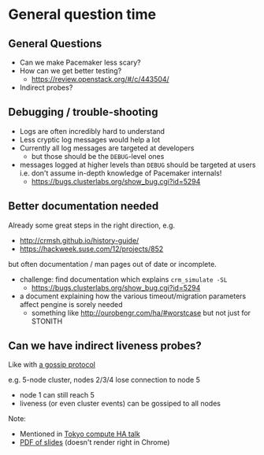 <!-- .slide: data-state="section-break" id="general-question-section" data-menu-title="General questions" data-timing="5" -->
# General question time


<!-- .slide: data-state="normal" id="general-questions" data-menu-title="Question menu" data-timing="40" -->
## General Questions

*   <!-- .element: class="fragment" -->
    Can we make Pacemaker less scary?
*   <!-- .element: class="fragment" -->
    How can we get better testing?
    *   https://review.openstack.org/#/c/443504/
*   <!-- .element: class="fragment" -->
    Indirect probes?


<!-- .slide: data-state="normal" id="debugging" data-menu-title="Debugging" data-timing="40" -->
## Debugging / trouble-shooting

*   <!-- .element: class="fragment" -->
    Logs are often incredibly hard to understand
*   <!-- .element: class="fragment" -->
    Less cryptic log messages would help a lot
*   <!-- .element: class="fragment" -->
    Currently all log messages are targeted at developers
    *  but those should be the `DEBUG`-level ones
*   <!-- .element: class="fragment" -->
    messages logged at higher levels than `DEBUG` should be targeted at users
    <br/> i.e. don't assume in-depth knowledge of Pacemaker internals!
    *   https://bugs.clusterlabs.org/show_bug.cgi?id=5294


<!-- .slide: data-state="normal" id="docs" data-menu-title="Documentation" data-timing="40" -->
## Better documentation needed

Already some great steps in the right direction, e.g.

*   http://crmsh.github.io/history-guide/
*   https://hackweek.suse.com/12/projects/852

but often documentation / man pages out of date or incomplete.

*   <!-- .element: class="fragment" -->
    challenge: find documentation which explains `crm_simulate -SL`
    *   https://bugs.clusterlabs.org/show_bug.cgi?id=5294
*   <!-- .element: class="fragment" -->
    a document explaining how the various timeout/migration parameters affect pengine is sorely needed
    *   something like http://ourobengr.com/ha/#worstcase but not just for STONITH


<!-- .slide: data-state="normal" id="indirect-probes" data-menu-title="Indirect probes" data-timing="40" -->
## Can we have indirect liveness probes?

Like with [a gossip protocol](https://en.wikipedia.org/wiki/Gossip_protocol)

e.g. 5-node cluster, nodes 2/3/4 lose connection to node 5

*   node 1 can still reach 5
*   liveness (or even cluster events) can be gossiped to all nodes

Note:
- Mentioned in [Tokyo compute HA talk](https://www.openstack.org/videos/tokio-2015/distributed-health-checking-for-compute-node-high-availability)
- [PDF of slides](https://schd.ws/hosted_files/openstacksummitoctober2015tokyo/d5/summit_ha.pdf) (doesn't render right in Chrome)
